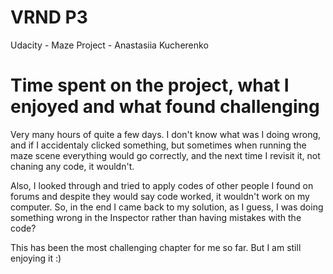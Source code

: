 # VRND P3

Udacity - Maze Project - Anastasiia Kucherenko

# Time spent on the project, what I enjoyed and what found challenging

Very many hours of quite a few days. I don't know what was I doing wrong, and if I accidentaly clicked something, but sometimes when running the maze scene everything would go correctly, and the next time I revisit it, not chaning any code, it wouldn't. 

Also, I looked through and tried to apply codes of other people I found on forums and despite they would say code worked, it wouldn't work on my computer. So, in the end I came back to my solution, as I guess, I was doing something wrong in the Inspector rather than having mistakes with the code?

This has been the most challenging chapter for me so far. But I am still enjoying it :)